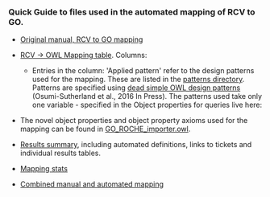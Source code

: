 ### Quick Guide to files used in the  automated mapping of RCV to GO.

* [Original manual, RCV to GO  mapping](https://github.com/GO-ROCHE-COLLAB/Roche_CV_mapping/blob/master/mapping_tables/manual_map_with_ids.tsv)

* [RCV -> OWL Mapping table](https://github.com/GO-ROCHE-COLLAB/Roche_CV_mapping/blob/master/mapping_tables/owl_map.tsv).  Columns:
  * Entries in the column: 'Applied pattern' refer to the design patterns used for the mapping.  These are listed in the [patterns directory](https://github.com/GO-ROCHE-COLLAB/Roche_CV_mapping/tree/master/patterns).  Patterns are specified using [dead simple OWL design patterns]()  (Osumi-Sutherland et al., 2016 In Press).  The patterns used take only one variable - specified in the 
Object properties for queries live here:

* The novel object properties and object property axioms used for the mapping can be found in [GO_ROCHE_importer.owl](https://github.com/GO-ROCHE-COLLAB/Roche_CV_mapping/blob/master/owl/GO_ROCHE_importer.owl).

* [Results summary](https://github.com/GO-ROCHE-COLLAB/Roche_CV_mapping/blob/master/mapping_tables/results/results_summary.md), including automated definitions, links to tickets and individual results tables.

* [Mapping stats](https://github.com/GO-ROCHE-COLLAB/Roche_CV_mapping/blob/master/mapping_tables/results/stats.tsv)

* [Combined manual and automated mapping](https://github.com/GO-ROCHE-COLLAB/Roche_CV_mapping/blob/master/mapping_tables/results/combined_results.tsv)
